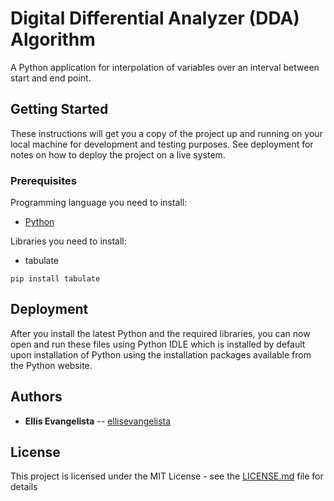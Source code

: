 # Digital Differential Analyzer (DDA) Algorithm 
A Python application for interpolation of variables over an interval between start and end point.

## Getting Started 
These instructions will get you a copy of the project up and running on your local machine for development and testing purposes. See deployment for notes on how to deploy the project on a live system.

### Prerequisites
Programming language you need to install:
* [Python](https://www.python.org/downloads/)

Libraries you need to install:
* tabulate
```
pip install tabulate
```

## Deployment
After you install the latest Python and the required libraries, you can now open and run these files using Python IDLE which is installed by default upon installation of Python using the installation packages available from the Python website.

## Authors
* **Ellis Evangelista** -- [ellisevangelista](https://github.com/ellisevangelista)

## License
This project is licensed under the MIT License - see the [LICENSE.md](LICENSE.md) file for details
